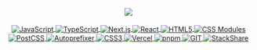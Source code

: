 <div align="center">
  <picture>
    <source 
      srcset="https://github-readme-stats-guylepage3.vercel.app/api?username=guylepage3&show_icons=false&bg_color=000000&title_color=ffffff&icon_color=ffffff&text_color=ffffff&hide_border=true&border_color=31363c&count_private=true&include_all_commits=true&hide=contribs&custom_title=GitHub%20Stats&ring_color=ffffff&card_width=290"
      media="(prefers-color-scheme: dark)"
    />
    <source
      srcset="https://github-readme-stats-guylepage3.vercel.app/api?username=guylepage3&show_icons=false&bg_color=ffffff00&title_color=25292e&icon_color=25292e&text_color=25292e&hide_border=false&border_color=d1d7dd&count_private=true&include_all_commits=true&hide=contribs&custom_title=GitHub%20Stats&ring_color=000000&card_width=290"
      media="(prefers-color-scheme: light), (prefers-color-scheme: no-preference)"
    />
    <img src="https://github-readme-stats.vercel.app/api?username=guylepage3&show_icons=false" />
  </picture>
</div>

<div align="center" style="display: inline_block"><br>
  <a href="https://developer.mozilla.org/en-US/docs/Learn/Getting_started_with_the_web/JavaScript_basics" target="_blank">
    <img align="center" alt="JavaScript" src="https://img.shields.io/badge/JavaScript-000000?style=for-the-badge&logo=javascript&logoColor=white">
  </a>
  <a href="https://www.typescriptlang.org/" target="_blank">
    <img align="center" alt="TypeScript" src="https://img.shields.io/badge/TypeScript-000000?style=for-the-badge&logo=typescript&logoColor=white">
  </a>
  <a href="https://nextjs.org/" target="_blank">
    <img align="center" alt="Next.js" src="https://img.shields.io/badge/NextJS-000000?style=for-the-badge&logo=next.js&logoColor=white">
  </a>
  <a href="https://react.dev/" target="_blank">
    <img align="center" alt="React" src="https://img.shields.io/badge/React-000000?style=for-the-badge&logo=react&logoColor=white">
  </a>
  <a href="https://developer.mozilla.org/en-US/docs/Glossary/HTML5" target="_blank">
    <img align="center" alt="HTML5" src="https://img.shields.io/badge/HTML5-000000?style=for-the-badge&logo=html5&logoColor=white">
  </a>
  <a href="https://github.com/css-modules/css-modules" target="_blank">
    <img align="center" alt="CSS Modules" src="https://img.shields.io/badge/CSS%20Modules-000000?style=for-the-badge&logo=cssmodules&logoColor=white">
  </a>
  <a href="https://postcss.org/" target="_blank">
    <img align="center" alt="PostCSS" src="https://img.shields.io/badge/PostCSS-000000?style=for-the-badge&logo=postcss&logoColor=white">
  </a>
  <a href="https://github.com/postcss/autoprefixer" target="_blank">
    <img align="center" alt="Autoprefixer" src="https://img.shields.io/badge/Autoprefixer-000000?style=for-the-badge&logo=autoprefixer&logoColor=white">
  </a>
  <a href="https://developer.mozilla.org/en-US/docs/Web/CSS" target="_blank">
    <img align="center" alt="CSS3" src="https://img.shields.io/badge/CSS3-000000?style=for-the-badge&logo=css3&logoColor=white">
  </a>
  <a href="https://vercel.com/" target="_blank">
    <img align="center" alt="Vercel" src="https://img.shields.io/badge/Vercel-000000?style=for-the-badge&logo=vercel&logoColor=white">
  </a>
  <a href="https://pnpm.io/" target="_blank">
    <img align="center" alt="pnpm" src="https://img.shields.io/badge/pnpm-000000?style=for-the-badge&logo=pnpm&logoColor=white">
  </a>
  <a href="https://git-scm.com/" target="_blank">
    <img align="center" alt="GIT" src="https://img.shields.io/badge/GIT-000000?style=for-the-badge&logo=git&logoColor=white">
  </a>
  <a href="https://stackshare.io/guylepage33/guylepage-com" target="_blank">
    <img align="center" alt="StackShare" src="https://img.shields.io/badge/StackShare-000000?style=for-the-badge&logo=stackshare&logoColor=white">
  </a>
</div>
<br/>
<div align="center"> 
  <picture>
    <a href="https://guylepage.com" target="_blank">
      <source srcset="https://img.shields.io/badge/guylepage.com-000000?style=for-the-badge&logoColor=white" 
        media="(prefers-color-scheme: dark)" 
      />
      <source srcset="https://img.shields.io/badge/guylepage.com-1f6feb?style=for-the-badge&logoColor=white" 
        media="(prefers-color-scheme: light), (prefers-color-scheme: no-preference)" 
      />
    </a>
    <a href="https://twitter.com/guylepage3" target="_blank">
      <source align="center" alt="Guy Lepage Twitter" srcset="https://img.shields.io/badge/Twitter-000000?style=for-the-badge&logo=twitter&logoColor=white" 
        media="(prefers-color-scheme: dark)" 
      />
      <source align="center" alt="Guy Lepage Twitter" srcset="https://img.shields.io/badge/Twitter-1f6feb?style=for-the-badge&logo=twitter&logoColor=white" 
        media="(prefers-color-scheme: light), (prefers-color-scheme: no-preference)" 
      />
    </a>
    <a href="https://www.linkedin.com/in/guylepage/" target="_blank">
      <source align="center" alt="Guy Lepage LinkedIn" srcset="https://img.shields.io/badge/LinkedIn-000000?style=for-the-badge&logo=linkedin&logoColor=white" 
        media="(prefers-color-scheme: dark)" 
      />
      <source align="center" alt="Guy Lepage LinkedIn" srcset="https://img.shields.io/badge/LinkedIn-1f6feb?style=for-the-badge&logo=linkedin&logoColor=white" 
        media="(prefers-color-scheme: light), (prefers-color-scheme: no-preference)" 
      />
    </a>
    <a href="https://www.buymeacoffee.com/guylepage3" target="_blank">
      <source align="center" alt="Buy Me a Coffee" srcset="https://img.shields.io/badge/Buy%20Me%20a%20Coffee-000000?style=for-the-badge&logoColor=white" 
        media="(prefers-color-scheme: dark)" 
      />
      <source align="center" alt="Buy Me a Coffee" srcset="https://img.shields.io/badge/Buy%20Me%20a%20Coffee-1f6feb?style=for-the-badge&logoColor=white"
        media="(prefers-color-scheme: light), (prefers-color-scheme: no-preference)" 
      />
    </a>
  </picture>
</div>
